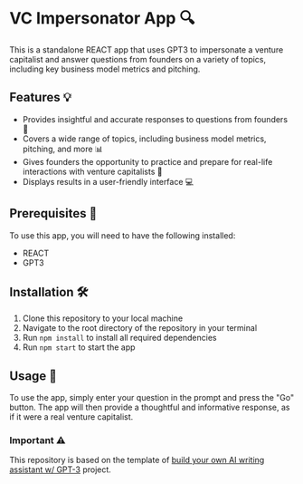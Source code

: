 # VC Impersonator App 🔍

This is a standalone REACT app that uses GPT3 to impersonate a venture capitalist and answer questions from founders on a variety of topics, including key business model metrics and pitching.

## Features 💡

- Provides insightful and accurate responses to questions from founders 🤔
- Covers a wide range of topics, including business model metrics, pitching, and more 📊
- Gives founders the opportunity to practice and prepare for real-life interactions with venture capitalists 🚀
- Displays results in a user-friendly interface 💻

## Prerequisites 🧰

To use this app, you will need to have the following installed:

- REACT
- GPT3

## Installation 🛠

1. Clone this repository to your local machine
2. Navigate to the root directory of the repository in your terminal
3. Run `npm install` to install all required dependencies
4. Run `npm start` to start the app

## Usage 🚀

To use the app, simply enter your question in the prompt and press the "Go" button. The app will then provide a thoughtful and informative response, as if it were a real venture capitalist.
 

### Important ⚠
This repository is based on the template of [build your own AI writing assistant w/ GPT-3](https://buildspace.so/builds/ai-writer) project.
